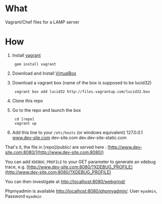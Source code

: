What
====
Vagrant/Chef files for a LAMP server

How
===
1. Install [vagrant](http://vagrantup.com/)

        gem install vagrant
2. Download and Install [VirtualBox](http://www.virtualbox.org/)
3. Download a vagrant box (name of the box is supposed to be lucid32)

        vagrant box add lucid32 http://files.vagrantup.com/lucid32.box
4. Clone this repo
5. Go to the repo and launch the box

        cd [repo]
        vagrant up

6. Add this line to your `/etc/hosts` (or windows equivalent)
    127.0.0.1 www.dev-site.com dev-site.com dev.dev-site-static.com    

That's it, the file in [repo]/public/ are served here : [http://www.dev-site.com:8080/](http://www.dev-site.com:8080/)

You can add `XDEBUG_PROFILE` to your GET parameter to generate an xdebug trace, e.g. [http://www.dev-site.com:8080/?XDEBUG_PROFILE](http://www.dev-site.com:8080/?XDEBUG_PROFILE)

You can then investigate at [http://localhost:8080/webgrind/](http://localhost:8080/webgrind/)

Phpmyadmin is available [http://localhost:8080/phpmyadmin/](http://localhost:8080/phpmyadmin/). User `myadmin`, Password `myadmin`
